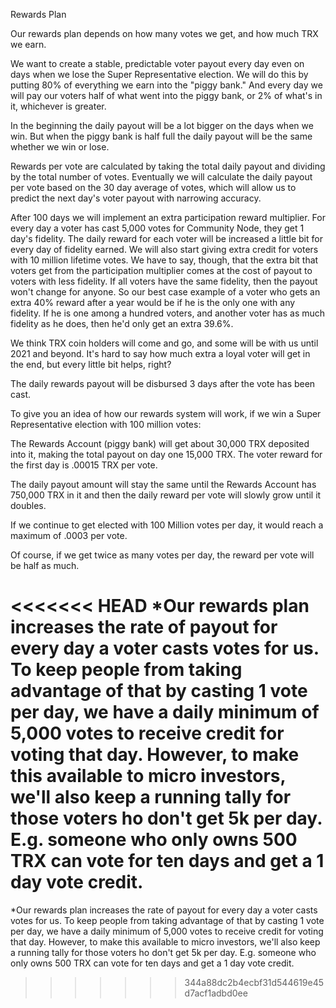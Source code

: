 Rewards Plan


Our rewards plan depends on how many votes we get, and how much TRX we earn.

We want to create a stable, predictable voter payout every day even on days when we lose the Super Representative election. We will do this by putting 80% of everything we earn into the "piggy bank."  And every day we will pay our voters half of what went into the piggy bank, or 2% of what's in it, whichever is greater.

In the beginning the daily payout will be a lot bigger on the days when we win. But when the piggy bank is half full the daily payout will be the same whether we win or lose.

Rewards per vote are calculated by taking the total daily payout and dividing by the total number of votes. Eventually we will calculate the daily payout per vote based on the 30 day average of votes, which will allow us to predict the next day's voter payout with narrowing accuracy.

After 100 days we will implement an extra participation reward multiplier.  For every day a voter has cast 5,000 votes for Community Node, they get 1 day's fidelity. The daily reward for each voter will be increased a little bit for every day of fidelity earned. We will also start giving extra credit for voters with 10 million lifetime votes. We have to say, though, that the extra bit that voters get from the participation multiplier comes at the cost of payout to voters with less fidelity. If all voters have the same fidelity, then the payout won't change for anyone. So our best case example of a voter who gets an extra 40% reward after a year would be if he is the only one with any fidelity. If he is one among a hundred voters, and another voter has as much fidelity as he does, then he'd only get an extra 39.6%. 

We think TRX coin holders will come and go, and some will be with us until 2021 and beyond. It's hard to say how much extra a loyal voter will get in the end, but every little bit helps, right?

The daily rewards payout will be disbursed 3 days after the vote has been cast.

To give you an idea of how our rewards system will work, if we win a Super Representative election with 100 million votes:

The Rewards Account (piggy bank) will get about 30,000 TRX deposited into it, making the total payout on day one 15,000 TRX. The voter reward for the first day is .00015 TRX per vote.

The daily payout amount will stay the same until the Rewards Account has 750,000 TRX in it and then the daily reward per vote will slowly grow until it doubles.

If we continue to get elected with 100 Million votes per day, it would reach a maximum of .0003 per vote.

Of course, if we get twice as many votes per day, the reward per vote will be half as much.

<<<<<<< HEAD
*Our rewards plan increases the rate of payout for every day a voter casts votes for us. To keep people from taking advantage of that by casting 1 vote per day, we have a daily minimum of 5,000 votes to receive credit for voting that day. However, to make this available to micro investors, we'll also keep a running tally for those voters ho don't get 5k per day. E.g. someone who only owns 500 TRX can vote for ten days and get a 1 day vote credit.
=======
*Our rewards plan increases the rate of payout for every day a voter casts votes for us. To keep people from taking advantage of that by casting 1 vote per day, we have a daily minimum of 5,000 votes to receive credit for voting that day. However, to make this available to micro investors, we'll also keep a running tally for those voters ho don't get 5k per day. E.g. someone who only owns 500 TRX can vote for ten days and get a 1 day vote credit.
>>>>>>> 344a88dc2b4ecbf31d544619e45d7acf1adbd0ee
